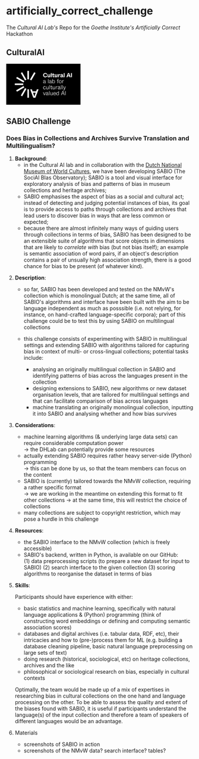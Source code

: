 # artificially_correct_challenge
The _Cultural AI Lab's_ Repo for the _Goethe Institute's_ _Artificially Correct_ Hackathon


## CulturalAI  


<img src="https://github.com/valevo/artificially_correct_challenge/blob/main/logo_white.jpg" alt="CulturalAI Logo" width="200"/>




## SABIO Challenge

### Does Bias in Collections and Archives Survive Translation and Multilingualism?

<!-- In the [Cultural AI Lab](https://www.cultural-ai.nl/) and together with the [Dutch National Museum of World Cultures](https://collectie.wereldculturen.nl/), we are developing SABIO (The SociAl BIas Observatory), a tool for exploratory analysis of biases in museum collections and archives. With the help of a suite of machine learning algorithms that work on the textual entries present in a given collection, SABIO allows heritage professionals to  -->





1. **Background**: 
     - in the Cultural AI lab and in collaboration with the [Dutch National Museum of World Cultures](https://collectie.wereldculturen.nl/), we have been developing SABIO (The SociAl BIas Observatory); SABIO is a tool and visual interface for exploratory analysis of bias and patterns of bias in museum collections and heritage archives;
     - SABIO emphasises the aspect of bias as a social and cultural act; instead of detecting and judging potential instances of bias, its goal is to provide access to paths through collections and archives that lead users to discover bias in ways that are less common or expected;
     - because there are almost infinitely many ways of guiding users through collections in terms of bias, SABIO has been designed to be an extensible suite of algorithms that score objects in dimensions that are likely to _correlate with_ bias (but not bias itself); an example is semantic association of word pairs, if an object's description contains a pair of unsually high association strength, there is a good chance for bias to be present (of whatever kind).



<!-- SABIO is a tool for exploration of bias in collections; it's an extensible suite of algorithms that reorganise collections and thus help navigating them visually; SABIO is meant to be an evolving tool that facilitates discovery of patterns of bias on the hand and that is perpetually updated on the other, resulting in a feedback loop of user and developer  -->




2. **Description**:

   - so far, SABIO has been developed and tested on the NMvW's collection which is monolingual Dutch; at the same time, all of SABIO's algorithms and interface have been built with the aim to be language independent as much as posssible (i.e. not relying, for instance, on hand-crafted language-specific corpora); part of this challenge could be to test this by using SABIO on multilingual collections
 
   - this challenge consists of experimenting with SABIO in multilingual settings and extending SABIO with algorithms tailored for capturing bias in context of multi- or cross-lingual collections; potential tasks include: 
     - analysing an originally multilingual collection in SABIO and identifying patterns of bias across the languages present in the collection
     - designing extensions to SABIO, new algorithms or new dataset organisation levels, that are tailored for multilingual settings and that can facilitate comparison of bias across languages 
     - machine translating an originally monolingual collection, inputting it into SABIO and analysing whether and how bias survives 


3. **Considerations**:
   - machine learning algorithms (& underlying large data sets) can require considerable computation power  
     -> the DHLab can potentially provide some resources
   - actually extending SABIO requires rather heavy server-side (Python) programming   
     -> this can be done by us, so that the team members can focus on the content
   - SABIO is (currently) tailored towards the NMvW collection, requiring a rather specific format   
     -> we are working in the meantime on extending this format to fit other collections -> at the same time, this will restrict the choice of collections 
   - many collections are subject to copyright restriction, which may pose a hurdle in this challenge

4. **Resources**:

   - the SABIO interface to the NMvW collection (which is freely accessible)
   - SABIO's backend, written in Python, is available on our GitHub:  
     (1) data preprocessing scripts (to prepare a new dataset for input to SABIO)
     (2) search interface to the given collection
     (3) scoring algorithms to reorganise the dataset in terms of bias

6. **Skills**:

   Participants should have experience with either:
 
     - basic statistics and machine learning, specifically with natural language applications & (Python) programming
       (think of constructing word embeddings or defining and computing semantic association scores)
     - databases and digital archives (i.e. tabular data, RDF, etc), their intricacies and how to (pre-)process them for ML
       (e.g. building a database cleaning pipeline, basic natural language preprocessing on large sets of text)
     - doing research (historical, sociological, etc) on heritage collections, archives and the like
     - philosophical or sociological research on bias, especially in cultural contexts
  
   Optimally, the team would be made up of a mix of expertises in researching bias in cultural collections on the one hand and language processing on the other. 
   To be able to assess the quality and extent of the biases found with SABIO, it is useful if participants understand the language(s) of the input collection and therefore a team of speakers of different languages would be an advantage. 
   
   
7. Materials

     - screenshots of SABIO in action
     - screenshots of the NMvW data? search interface? tables?
 
 
